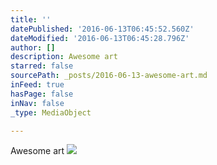 ```yaml
---
title: ''
datePublished: '2016-06-13T06:45:52.560Z'
dateModified: '2016-06-13T06:45:28.796Z'
author: []
description: Awesome art
starred: false
sourcePath: _posts/2016-06-13-awesome-art.md
inFeed: true
hasPage: false
inNav: false
_type: MediaObject

---
```

Awesome art
![](https://the-grid-user-content.s3-us-west-2.amazonaws.com/6457cafe-27c0-4b56-ade7-5216afcb993a.jpg)